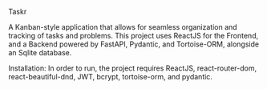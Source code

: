 Taskr

A Kanban-style application that allows for seamless organization and tracking of tasks and problems.
This project uses ReactJS for the Frontend, and a Backend powered by FastAPI, Pydantic, and Tortoise-ORM, alongside an Sqlite database. 

Installation:
In order to run, the project requires ReactJS, react-router-dom, react-beautiful-dnd, JWT, bcrypt, tortoise-orm, and pydantic.
